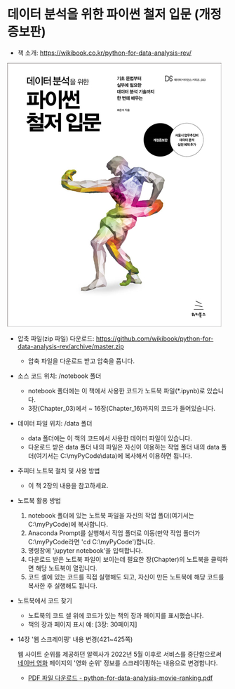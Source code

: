 # 데이터 분석을 위한 파이썬 철저 입문 (개정증보판)

- 책 소개: https://wikibook.co.kr/python-for-data-analysis-rev/

![book_cover_image](cover.jpg)

- 압축 파일(zip 파일) 다운로드: https://github.com/wikibook/python-for-data-analysis-rev/archive/master.zip
  - 압축 파일을 다운로드 받고 압축을 풉니다.

- 소스 코드 위치: /notebook 폴더
  - notebook 폴더에는 이 책에서 사용한 코드가 노트북 파일(\*.ipynb)로 있습니다.
  - 3장(Chapter_03)에서 ~ 16장(Chapter_16)까지의 코드가 들어있습니다.
- 데이터 파일 위치: /data 폴더
  - data 폴더에는 이 책의 코드에서 사용한 데이터 파일이 있습니다.
  - 다운로드 받은 data 폴더 내의 파일은 자신이 이용하는 작업 폴더 내의 data 폴더(여기서는 C:\myPyCode\data)에 복사해서 이용하면 됩니다.

- 주피터 노트북 철치 및 사용 방법
  - 이 책 2장의 내용을 참고하세요.

- 노트북 활용 방법
  1. notebook 폴더에 있는 노트북 파일을 자신의 작업 폴더(여기서는 C:\myPyCode)에 복사합니다.
  2. Anaconda Prompt를 실행해서 작업 폴더로 이동(만약 작업 폴더가 C:\myPyCode라면 'cd C:\myPyCode')합니다.
  3. 명령창에 'jupyter notebook'을 입력합니다.
  4. 다운로드 받은 노트북 파일이 보이는데 필요한 장(Chapter)의 노트북을 클릭하면 해당 노트북이 열립니다.
  5. 코드 셀에 있는 코드를 직접 실행해도 되고, 자신이 만든 노트북에 해당 코드를 복사한 후 실행해도 됩니다.

- 노트북에서 코드 찾기
  - 노트북의 코드 셀 위에 코드가 있는 책의 장과 페이지를 표시했습니다.
  - 책의 장과 페이지 표시 예: [3장: 30페이지]

- 14장 '웹 스크레이핑' 내용 변경(421~425쪽)

  웹 사이트 순위를 제공하던 알렉사가 2022년 5월 이후로 서비스를 중단함으로써 [네이버 영화](https://movie.naver.com/) 페이지의 '영화 순위' 정보를 스크레이핑하는 내용으로 변경합니다.

  - [PDF 파일 다운로드 - python-for-data-analysis-movie-ranking.pdf](https://github.com/wikibook/python-for-data-analysis-rev/blob/master/python-for-data-analysis-movie-ranking.pdf)